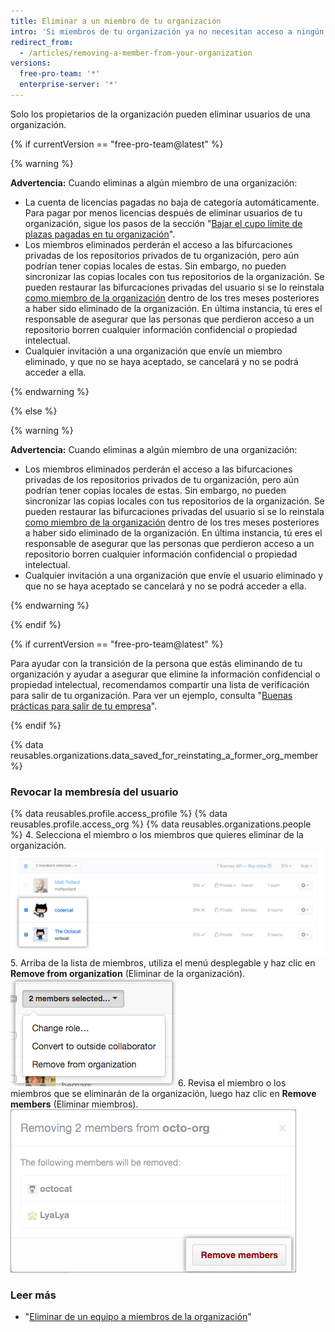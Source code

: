 ```yaml
---
title: Eliminar a un miembro de tu organización
intro: 'Si miembros de tu organización ya no necesitan acceso a ningún repositorio que le pertenece a la organización, puedes eliminarlos de la organización.'
redirect_from:
  - /articles/removing-a-member-from-your-organization
versions:
  free-pro-team: '*'
  enterprise-server: '*'
---
```


Solo los propietarios de la organización pueden eliminar usuarios de una organización.

{% if currentVersion == "free-pro-team@latest" %}

{% warning %}

**Advertencia:** Cuando eliminas a algún miembro de una organización:
- La cuenta de licencias pagadas no baja de categoría automáticamente. Para pagar por menos licencias después de eliminar usuarios de tu organización, sigue los pasos de la sección "[Bajar el cupo límite de plazas pagadas en tu organización](/articles/downgrading-your-organization-s-paid-seats)".
- Los miembros eliminados perderán el acceso a las bifurcaciones privadas de los repositorios privados de tu organización, pero aún podrían tener copias locales de estas. Sin embargo, no pueden sincronizar las copias locales con tus repositorios de la organización. Se pueden restaurar las bifurcaciones privadas del usuario si se lo reinstala [como miembro de la organización](/articles/reinstating-a-former-member-of-your-organization) dentro de los tres meses posteriores a haber sido eliminado de la organización. En última instancia, tú eres el responsable de asegurar que las personas que perdieron acceso a un repositorio borren cualquier información confidencial o propiedad intelectual.
- Cualquier invitación a una organización que envíe un miembro eliminado, y que no se haya aceptado, se cancelará y no se podrá acceder a ella.

{% endwarning %}

{% else %}

{% warning %}

**Advertencia:** Cuando eliminas a algún miembro de una organización:
 - Los miembros eliminados perderán el acceso a las bifurcaciones privadas de los repositorios privados de tu organización, pero aún podrían tener copias locales de estas. Sin embargo, no pueden sincronizar las copias locales con tus repositorios de la organización. Se pueden restaurar las bifurcaciones privadas del usuario si se lo reinstala [como miembro de la organización](/articles/reinstating-a-former-member-of-your-organization) dentro de los tres meses posteriores a haber sido eliminado de la organización. En última instancia, tú eres el responsable de asegurar que las personas que perdieron acceso a un repositorio borren cualquier información confidencial o propiedad intelectual.
 - Cualquier invitación a una organización que envíe el usuario eliminado y que no se haya aceptado se cancelará y no se podrá acceder a ella.

{% endwarning %}

{% endif %}

{% if currentVersion == "free-pro-team@latest" %}

Para ayudar con la transición de la persona que estás eliminando de tu organización y ayudar a asegurar que elimine la información confidencial o propiedad intelectual, recomendamos compartir una lista de verificación para salir de tu organización. Para ver un ejemplo, consulta "[Buenas prácticas para salir de tu empresa](/articles/best-practices-for-leaving-your-company/)".

{% endif %}

{% data reusables.organizations.data_saved_for_reinstating_a_former_org_member %}

### Revocar la membresía del usuario

{% data reusables.profile.access_profile %}
{% data reusables.profile.access_org %}
{% data reusables.organizations.people %}
4. Selecciona el miembro o los miembros que quieres eliminar de la organización. ![Lista de miembros con dos miembros seleccionados](/assets/images/help/teams/list-of-members-selected-bulk.png)
5. Arriba de la lista de miembros, utiliza el menú desplegable y haz clic en **Remove from organization** (Eliminar de la organización). ![Menú desplegable con la opción para eliminar miembros](/assets/images/help/teams/user-bulk-management-options.png)
6. Revisa el miembro o los miembros que se eliminarán de la organización, luego haz clic en **Remove members** (Eliminar miembros). ![Lista de miembros que se eliminarán y botón Remove members (Eliminar miembros)](/assets/images/help/teams/confirm-remove-members-bulk.png)

### Leer más

- "[Eliminar de un equipo a miembros de la organización](/articles/removing-organization-members-from-a-team)"
